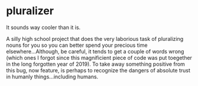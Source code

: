 # pluralizer
It sounds way cooler than it is.

A silly high school project that does the very laborious task of pluralizing nouns for you so you can better spend your precious time elsewhere...Although, be careful, it tends to get a couple of words wrong (which ones I forgot since this magnificient piece of code was put toegether in the long forgotten year of 2019). To take away something positive from this bug, now feature, is perhaps to recognize the dangers of absolute trust in humanly things...including humans.
